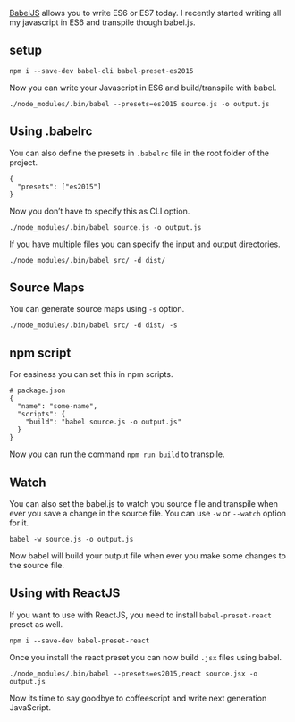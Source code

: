 [BabelJS](http://babeljs.io) allows you to write ES6 or ES7 today. I recently started writing all my javascript in ES6 and transpile though babel.js.

setup
-----

    npm i --save-dev babel-cli babel-preset-es2015

Now you can write your Javascript in ES6 and build/transpile with babel.

    ./node_modules/.bin/babel --presets=es2015 source.js -o output.js

Using .babelrc
--------------

You can also define the presets in `.babelrc` file in the root folder of the project.

    {
      "presets": ["es2015"]
    }

Now you don’t have to specify this as CLI option.

    ./node_modules/.bin/babel source.js -o output.js

If you have multiple files you can specify the input and output directories.

    ./node_modules/.bin/babel src/ -d dist/

Source Maps
-----------

You can generate source maps using `-s` option.

    ./node_modules/.bin/babel src/ -d dist/ -s

npm script
----------

For easiness you can set this in npm scripts.

    # package.json
    {
      "name": "some-name",
      "scripts": {
        "build": "babel source.js -o output.js"
      }
    }

Now you can run the command `npm run build` to transpile.

Watch
-----

You can also set the babel.js to watch you source file and transpile when ever you save a change in the source file. You can use `-w` or `--watch` option for it.

    babel -w source.js -o output.js

Now babel will build your output file when ever you make some changes to the source file.

Using with ReactJS
------------------

If you want to use with ReactJS, you need to install `babel-preset-react` preset as well.

    npm i --save-dev babel-preset-react

Once you install the react preset you can now build `.jsx` files using babel.

    ./node_modules/.bin/babel --presets=es2015,react source.jsx -o output.js

Now its time to say goodbye to coffeescript and write next generation JavaScript.
